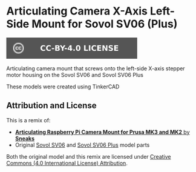 # Articulating Camera X-Axis Left-Side Mount for Sovol SV06 (Plus)

[![CC-BY-4.0 license][license-badge]][license]

Articulating camera mount that screws onto the left-side X-axis stepper motor
housing on the Sovol SV06 and Sovol SV06 Plus

These models were created using TinkerCAD

## Attribution and License

This is a remix of:

* [**Articulating Raspberry Pi Camera Mount for Prusa MK3 and MK2** by
  **Sneaks**][original-model-url]
* Original [Sovol SV06][sovol-sv06] and [Sovol SV06 Plus][sovol-sv06-plus] model parts

Both the original model and this remix are licensed under
[Creative Commons (4.0 International License) Attribution][license].

[original-model-url]: https://www.printables.com/model/3407-articulating-raspberry-pi-camera-mount-for-prusa-m
[license]: http://creativecommons.org/licenses/by/4.0/
[license-badge]: /_static/license-badge-cc-by-4.0.svg
[sovol-sv06]: https://github.com/Sovol3d/SV06-Fully-Open-Source
[sovol-sv06-plus]: https://github.com/Sovol3d/SV06-PLUS
